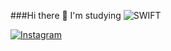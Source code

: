 
###Hi there 👋
I'm studying ![SWIFT](https://img.shields.io/badge/Swift-FA7343?style=for-the-badge&logo=swift&logoColor=white)





[![Instagram](https://img.shields.io/badge/Instagram-E4405F?style=for-the-badge&logo=instagram&logoColor=white)](https://www.instagram.com/soos.gram/)
 



<!--
**everytime79/everytime79** is a ✨ _special_ ✨ repository because its `README.md` (this file) appears on your GitHub profile.

Here are some ideas to get you started:

- 🔭 I’m currently working on ...
- 🌱 I’m currently learning ...
- 👯 I’m looking to collaborate on ...
- 🤔 I’m looking for help with ...
- 💬 Ask me about ...
- 📫 How to reach me: ...
- 😄 Pronouns: ...
- ⚡ Fun fact: ...
-->
